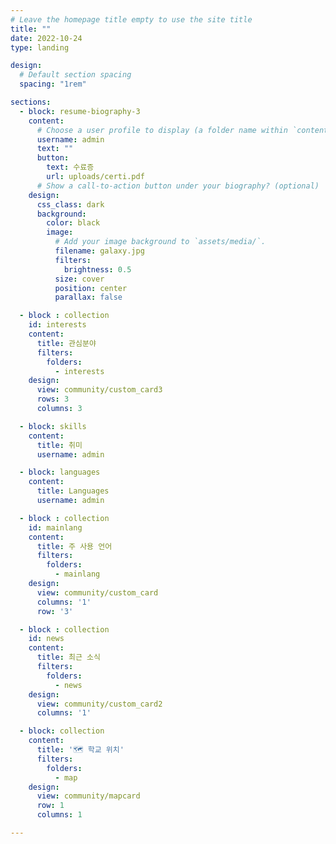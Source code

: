 ```yaml
---
# Leave the homepage title empty to use the site title
title: ""
date: 2022-10-24
type: landing

design:
  # Default section spacing
  spacing: "1rem"

sections:
  - block: resume-biography-3
    content:
      # Choose a user profile to display (a folder name within `content/authors/`)
      username: admin
      text: ""
      button:
        text: 수료증
        url: uploads/certi.pdf
      # Show a call-to-action button under your biography? (optional)
    design:
      css_class: dark
      background: 
        color: black
        image:
          # Add your image background to `assets/media/`.
          filename: galaxy.jpg
          filters:
            brightness: 0.5
          size: cover
          position: center
          parallax: false

  - block : collection
    id: interests
    content:
      title: 관심분야
      filters:
        folders:
          - interests
    design:
      view: community/custom_card3
      rows: 3
      columns: 3

  - block: skills
    content:
      title: 취미
      username: admin

  - block: languages
    content:
      title: Languages
      username: admin

  - block : collection
    id: mainlang
    content:
      title: 주 사용 언어
      filters:
        folders:
          - mainlang
    design:
      view: community/custom_card
      columns: '1'
      row: '3'

  - block : collection
    id: news
    content:
      title: 최근 소식
      filters:
        folders:
          - news
    design:
      view: community/custom_card2
      columns: '1'

  - block: collection
    content:
      title: '🗺️ 학교 위치'
      filters:
        folders:
          - map
    design:
      view: community/mapcard
      row: 1
      columns: 1

---
```

